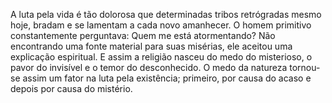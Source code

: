 ﻿A luta pela vida é tão dolorosa que determinadas tribos retrógradas mesmo hoje, bradam e se lamentam a cada novo amanhecer. O homem primitivo constantemente perguntava: Quem me está atormentando? Não encontrando uma fonte material para suas misérias, ele aceitou uma explicação espiritual. E assim a religião nasceu do medo do misterioso, o pavor do invisível e o temor do desconhecido. O medo da natureza tornou-se assim um fator na luta pela existência; primeiro, por causa do acaso e depois por causa do mistério.